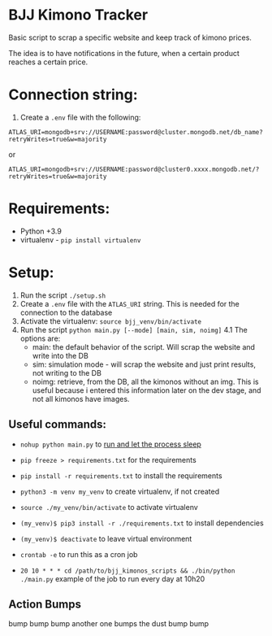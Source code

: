 # BJJ Kimono Tracker

Basic script to scrap a specific website and keep track of kimono prices.

The idea is to have notifications in the future, when a certain product reaches a certain price.

# Connection string:

1. Create a `.env` file with the following:

`ATLAS_URI=mongodb+srv://USERNAME:password@cluster.mongodb.net/db_name?retryWrites=true&w=majority`

or

`ATLAS_URI=mongodb+srv://USERNAME:password@cluster0.xxxx.mongodb.net/?retryWrites=true&w=majority`

# Requirements:

- Python +3.9
- virtualenv - `pip install virtualenv`

# Setup:

1. Run the script `./setup.sh`
2. Create a `.env` file with the `ATLAS_URI` string. This is needed for the connection to the database
3. Activate the virtualenv: `source bjj_venv/bin/activate`
4. Run the script `python main.py [--mode] [main, sim, noimg]`
   4.1 The options are:
   - main: the default behavior of the script. Will scrap the website and write into the DB
   - sim: simulation mode - will scrap the website and just print results, not writing to the DB
   - noimg: retrieve, from the DB, all the kimonos without an img. This is useful because i entered this information later on the dev stage, and not all kimonos have images.

## Useful commands:

- `nohup python main.py` to [run and let the process sleep](https://stackoverflow.com/questions/2975624/how-to-run-a-script-in-the-background-even-after-i-logout-ssh)

- `pip freeze > requirements.txt` for the requirements

- `pip install -r requirements.txt` to install the requirements

- `python3 -m venv my_venv` to create virtualenv, if not created

- `source ./my_venv/bin/activate` to activate virtualenv

- `(my_venv)$ pip3 install -r ./requirements.txt` to install dependencies

- `(my_venv)$ deactivate` to leave virtual environment

- `crontab -e` to run this as a cron job

- `20 10 * * * cd /path/to/bjj_kimonos_scripts && ./bin/python ./main.py` example of the job to run every day at 10h20

## Action Bumps
bump
bump
bump
another one bumps the dust
bump
bump
